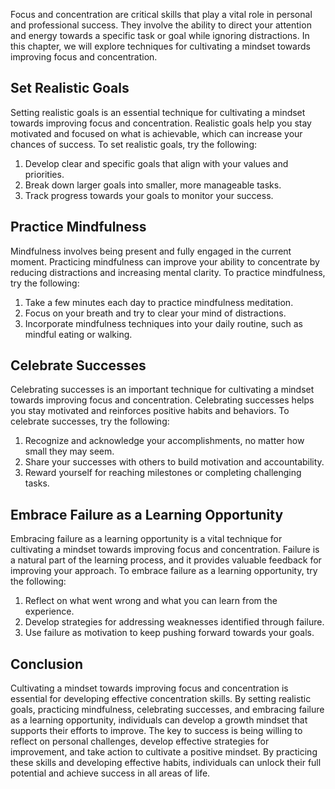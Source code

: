 
Focus and concentration are critical skills that play a vital role in personal and professional success. They involve the ability to direct your attention and energy towards a specific task or goal while ignoring distractions. In this chapter, we will explore techniques for cultivating a mindset towards improving focus and concentration.

Set Realistic Goals
-------------------

Setting realistic goals is an essential technique for cultivating a mindset towards improving focus and concentration. Realistic goals help you stay motivated and focused on what is achievable, which can increase your chances of success. To set realistic goals, try the following:

1. Develop clear and specific goals that align with your values and priorities.
2. Break down larger goals into smaller, more manageable tasks.
3. Track progress towards your goals to monitor your success.

Practice Mindfulness
--------------------

Mindfulness involves being present and fully engaged in the current moment. Practicing mindfulness can improve your ability to concentrate by reducing distractions and increasing mental clarity. To practice mindfulness, try the following:

1. Take a few minutes each day to practice mindfulness meditation.
2. Focus on your breath and try to clear your mind of distractions.
3. Incorporate mindfulness techniques into your daily routine, such as mindful eating or walking.

Celebrate Successes
-------------------

Celebrating successes is an important technique for cultivating a mindset towards improving focus and concentration. Celebrating successes helps you stay motivated and reinforces positive habits and behaviors. To celebrate successes, try the following:

1. Recognize and acknowledge your accomplishments, no matter how small they may seem.
2. Share your successes with others to build motivation and accountability.
3. Reward yourself for reaching milestones or completing challenging tasks.

Embrace Failure as a Learning Opportunity
-----------------------------------------

Embracing failure as a learning opportunity is a vital technique for cultivating a mindset towards improving focus and concentration. Failure is a natural part of the learning process, and it provides valuable feedback for improving your approach. To embrace failure as a learning opportunity, try the following:

1. Reflect on what went wrong and what you can learn from the experience.
2. Develop strategies for addressing weaknesses identified through failure.
3. Use failure as motivation to keep pushing forward towards your goals.

Conclusion
----------

Cultivating a mindset towards improving focus and concentration is essential for developing effective concentration skills. By setting realistic goals, practicing mindfulness, celebrating successes, and embracing failure as a learning opportunity, individuals can develop a growth mindset that supports their efforts to improve. The key to success is being willing to reflect on personal challenges, develop effective strategies for improvement, and take action to cultivate a positive mindset. By practicing these skills and developing effective habits, individuals can unlock their full potential and achieve success in all areas of life.
